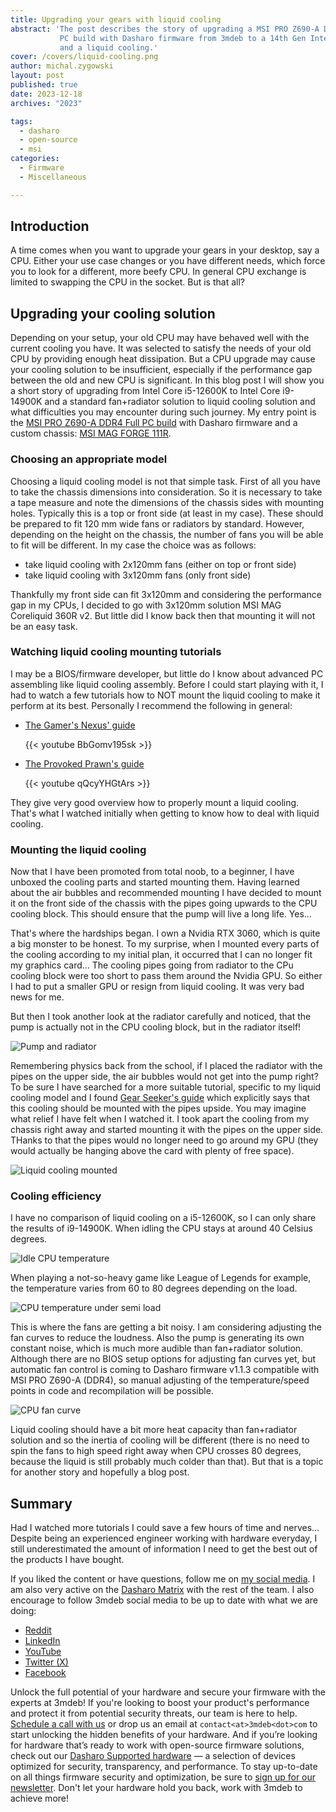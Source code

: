 ```yaml
---
title: Upgrading your gears with liquid cooling
abstract: 'The post describes the story of upgrading a MSI PRO Z690-A DDR4 Full
           PC build with Dasharo firmware from 3mdeb to a 14th Gen Intel CPU
           and a liquid cooling.'
cover: /covers/liquid-cooling.png
author: michal.zygowski
layout: post
published: true
date: 2023-12-18
archives: "2023"

tags:
  - dasharo
  - open-source
  - msi
categories:
  - Firmware
  - Miscellaneous

---
```


## Introduction

A time comes when you want to upgrade your gears in your desktop, say a CPU.
Either your use case changes or you have different needs, which force you to
look for a different, more beefy CPU. In general CPU exchange is limited to
swapping the CPU in the socket. But is that all?

## Upgrading your cooling solution

Depending on your setup, your old CPU may have behaved well with the current
cooling you have. It was selected to satisfy the needs of your old CPU by
providing enough heat dissipation. But a CPU upgrade  may cause your cooling
solution to be insufficient, especially if the performance gap between the old
and new CPU is significant. In this blog post I will show you a short story of
upgrading from Intel Core i5-12600K to Intel Core i9-14900K and a standard
fan+radiator solution to liquid cooling solution and what difficulties you may
encounter during such journey. My entry point is the
[MSI PRO Z690-A DDR4 Full PC build](http://web.archive.org/web/20231201121956/https://shop.3mdeb.com/shop/dasharo-supported-hardware/dasharo-compatible-with-msi-pro-z-690a-ddr4-full-pc-build/)
with Dasharo firmware and a custom chassis:
[MSI MAG FORGE 111R](https://www.msi.com/PC-Case/MAG-FORGE-111R).

### Choosing an appropriate model

Choosing a liquid cooling model is not that simple task. First of all you have
to take the chassis dimensions into consideration. So it is necessary to take
a tape measure and note the dimensions of the chassis sides with mounting
holes. Typically this is a top or front side (at least in my case). These
should be prepared to fit 120 mm wide fans or radiators by standard. However,
depending on the height on the chassis, the number of fans you will be able to
fit will be different. In my case the choice was as follows:

- take liquid cooling with 2x120mm fans (either on top or front side)
- take liquid cooling with 3x120mm fans (only front side)

Thankfully my front side can fit 3x120mm and considering the performance gap
in my CPUs, I decided to go with 3x120mm solution MSI MAG Coreliquid 360R v2.
But little did I know back then that mounting it will not be an easy task.

### Watching liquid cooling mounting tutorials

I may be a BIOS/firmware developer, but little do I know about advanced PC
assembling like liquid cooling assembly. Before I could start playing with it,
I had to watch a few tutorials how to NOT mount the liquid cooling to make it
perform at its best. Personally I recommend the following in general:

- [The Gamer's Nexus' guide](https://www.youtube.com/watch?v=BbGomv195sk)

  {{< youtube BbGomv195sk >}}

- [The Provoked Prawn's guide](https://www.youtube.com/watch?v=qQcyYHGtArs)

  {{< youtube qQcyYHGtArs >}}

They give very good overview how to properly mount a liquid cooling. That's
what I watched initially when getting to know how to deal with liquid cooling.

### Mounting the liquid cooling

Now that I have been promoted from total noob, to a beginner, I have unboxed
the cooling parts and started mounting them. Having learned about the air
bubbles and recommended mounting I have decided to mount it on the front side
of the chassis with the pipes going upwards to the CPU cooling block. This
should ensure that the pump will live a long life. Yes...

That's where the hardships began. I own a Nvidia RTX 3060, which is quite a
big monster to be honest. To my surprise, when I mounted every parts of the
cooling according to my initial plan, it occurred that I can no longer fit my
graphics card... The cooling pipes going from radiator to the CPu cooling
block were too short to pass them around the Nvidia GPU. So either I had to
put a smaller GPU or resign from liquid cooling. It was very bad news for me.

But then I took another look at the radiator carefully and noticed, that the
pump is actually not in the CPU cooling block, but in the radiator itself!

![Pump and radiator](/img/liquid_cooling_radiator.jpg)

Remembering physics back from the school, if I placed the radiator with the
pipes on the upper side, the air bubbles would not get into the pump right? To
be sure I have searched for a more suitable tutorial, specific to my liquid
cooling model and I found [Gear Seeker's
guide](https://www.youtube.com/watch?v=ayE9X71SDeY) which explicitly says that
this cooling should be mounted with the pipes upside. You may imagine what
relief I have felt when I watched it. I took apart the cooling from my chassis
right away and started mounting it with the pipes on the upper side. THanks to
that the pipes would no longer need to go around my GPU (they would actually
be hanging above the card with plenty of free space).

![Liquid cooling mounted](/img/liquid_cooling_mounted.jpg)

### Cooling efficiency

I have no comparison of liquid cooling on a i5-12600K, so I can only share the
results of i9-14900K. When idling the CPU stays at around 40 Celsius degrees.

![Idle CPU temperature](/img/cpu_idle_temp.png)

When playing a not-so-heavy game like League of Legends for example, the
temperature varies from 60 to 80 degrees depending on the load.

![CPU temperature under semi load](/img/cpu_semi_load_temp.png)

This is where the fans are getting a bit noisy. I am considering adjusting the
fan curves to reduce the loudness. Also the pump is generating its own
constant noise, which is much more audible than fan+radiator solution.
Although there are no BIOS setup options for adjusting fan curves yet, but
automatic fan control is coming to Dasharo firmware v1.1.3 compatible with
MSI PRO Z690-A (DDR4), so manual adjusting of the temperature/speed points
in code and recompilation will be possible.

![CPU fan curve](/img/cpu_fan_curve.png)

Liquid cooling should have a bit more heat capacity than fan+radiator solution
and so the inertia of cooling will be different (there is no need to spin the
fans to high speed right away when CPU crosses 80 degrees, because the liquid
is still probably much colder than that). But that is a topic for another
story and hopefully a blog post.

## Summary

Had I watched more tutorials I could save a few hours of time and nerves...
Despite being an experienced engineer working with hardware everyday, I still
underestimated the amount of information I need to get the best out of the
products I have bought.

If you liked the content or have questions, follow me on
[my social media](https://blog.3mdeb.com/authors/michal-zygowski/). I am also
very active on the [Dasharo Matrix](https://matrix.to/#/#dasharo:matrix.org)
with the rest of the team. I also encourage to follow 3mdeb social media
to be up to date with what we are doing:

- [Reddit](https://www.reddit.com/r/3mdeb/)
- [LinkedIn](https://www.linkedin.com/company/3mdeb/mycompany/)
- [YouTube](https://www.youtube.com/channel/UC_djHbyjuJvhVjfT18nyqmQ)
- [Twitter (X)](https://twitter.com/3mdeb_com)
- [Facebook](https://www.facebook.com/3mdeb/)

Unlock the full potential of your hardware and secure your firmware with the
experts at 3mdeb! If you're looking to boost your product's performance and
protect it from potential security threats, our team is here to help. [Schedule
a call with
us](https://cloud.3mdeb.com/index.php/apps/calendar/appointment/n7T65toSaD9t) or
drop us an email at `contact<at>3mdeb<dot>com` to start unlocking the hidden
benefits of your hardware. And if you’re looking for hardware that’s ready to
work with open-source firmware solutions, check out our [Dasharo Supported
hardware](https://shop.3mdeb.com/product-category/dasharo-supported-hardware/) —
a selection of devices optimized for security, transparency, and performance. To
stay up-to-date on all things firmware security and optimization, be sure to
[sign up for our newsletter](https://3mdeb.com/subscribe/3mdeb_newsletter.html).
Don't let your hardware hold you back, work with 3mdeb to achieve more!
